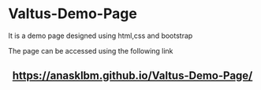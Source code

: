 # Valtus-Demo-Page
<p>It is a demo page designed using html,css and bootstrap</p>
<p>The page can be accessed using the following link</p>
<h2 align="center"><a href="https://anasklbm.github.io/Valtus-Demo-Page/">https://anasklbm.github.io/Valtus-Demo-Page/</a></h2>
